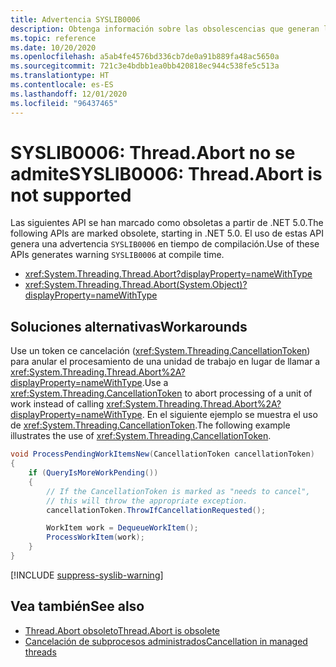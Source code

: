 ```yaml
---
title: Advertencia SYSLIB0006
description: Obtenga información sobre las obsolescencias que generan la advertencia en tiempo de compilación SYSLIB0006.
ms.topic: reference
ms.date: 10/20/2020
ms.openlocfilehash: a5ab4fe4576bd336cb7de0a91b889fa48ac5650a
ms.sourcegitcommit: 721c3e4bdbb1ea0bb420818ec944c538fe5c513a
ms.translationtype: HT
ms.contentlocale: es-ES
ms.lasthandoff: 12/01/2020
ms.locfileid: "96437465"
---
```

# <a name="syslib0006-threadabort-is-not-supported"></a><span data-ttu-id="262dd-103">SYSLIB0006: Thread.Abort no se admite</span><span class="sxs-lookup"><span data-stu-id="262dd-103">SYSLIB0006: Thread.Abort is not supported</span></span>

<span data-ttu-id="262dd-104">Las siguientes API se han marcado como obsoletas a partir de .NET 5.0.</span><span class="sxs-lookup"><span data-stu-id="262dd-104">The following APIs are marked obsolete, starting in .NET 5.0.</span></span> <span data-ttu-id="262dd-105">El uso de estas API genera una advertencia `SYSLIB0006` en tiempo de compilación.</span><span class="sxs-lookup"><span data-stu-id="262dd-105">Use of these APIs generates warning `SYSLIB0006` at compile time.</span></span>

- <xref:System.Threading.Thread.Abort?displayProperty=nameWithType>
- <xref:System.Threading.Thread.Abort(System.Object)?displayProperty=nameWithType>

## <a name="workarounds"></a><span data-ttu-id="262dd-106">Soluciones alternativas</span><span class="sxs-lookup"><span data-stu-id="262dd-106">Workarounds</span></span>

<span data-ttu-id="262dd-107">Use un token ce cancelación (<xref:System.Threading.CancellationToken>) para anular el procesamiento de una unidad de trabajo en lugar de llamar a <xref:System.Threading.Thread.Abort%2A?displayProperty=nameWithType>.</span><span class="sxs-lookup"><span data-stu-id="262dd-107">Use a <xref:System.Threading.CancellationToken> to abort processing of a unit of work instead of calling <xref:System.Threading.Thread.Abort%2A?displayProperty=nameWithType>.</span></span> <span data-ttu-id="262dd-108">En el siguiente ejemplo se muestra el uso de <xref:System.Threading.CancellationToken>.</span><span class="sxs-lookup"><span data-stu-id="262dd-108">The following example illustrates the use of <xref:System.Threading.CancellationToken>.</span></span>

```csharp
void ProcessPendingWorkItemsNew(CancellationToken cancellationToken)
{
    if (QueryIsMoreWorkPending())
    {
        // If the CancellationToken is marked as "needs to cancel",
        // this will throw the appropriate exception.
        cancellationToken.ThrowIfCancellationRequested();

        WorkItem work = DequeueWorkItem();
        ProcessWorkItem(work);
    }
}
```

[!INCLUDE [suppress-syslib-warning](../../../includes/suppress-syslib-warning.md)]

## <a name="see-also"></a><span data-ttu-id="262dd-109">Vea también</span><span class="sxs-lookup"><span data-stu-id="262dd-109">See also</span></span>

- [<span data-ttu-id="262dd-110">Thread.Abort obsoleto</span><span class="sxs-lookup"><span data-stu-id="262dd-110">Thread.Abort is obsolete</span></span>](core-libraries/5.0/thread-abort-obsolete.md)
- [<span data-ttu-id="262dd-111">Cancelación de subprocesos administrados</span><span class="sxs-lookup"><span data-stu-id="262dd-111">Cancellation in managed threads</span></span>](../../standard/threading/cancellation-in-managed-threads.md)
